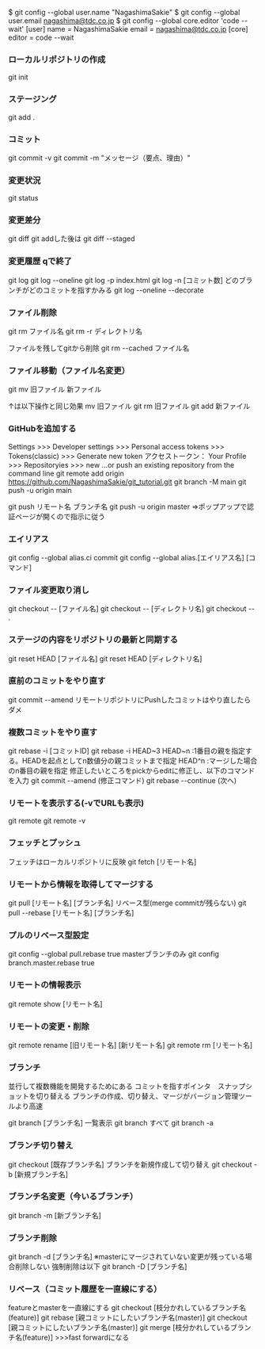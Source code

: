 $ git config --global user.name "NagashimaSakie"
$ git config --global user.email nagashima@tdc.co.jp
$ git config --global core.editor 'code --wait'
[user]
        name = NagashimaSakie
        email = nagashima@tdc.co.jp
[core]
        editor = code --wait


### ローカルリポジトリの作成
git init

### ステージング
git add .

### コミット
git commit -v
git commit -m "メッセージ（要点、理由）"

### 変更状況
git status

### 変更差分
git diff
git addした後は
git diff --staged

### 変更履歴 qで終了
git log
git log --oneline
git log -p index.html
git log -n [コミット数]
どのブランチがどのコミットを指すかみる
git log --oneline --decorate

### ファイル削除
git rm ファイル名
git rm -r ディレクトリ名

ファイルを残してgitから削除
git rm --cached ファイル名

### ファイル移動（ファイル名変更）
git mv 旧ファイル 新ファイル

↑は以下操作と同じ効果
mv 旧ファイル
git rm 旧ファイル
git add 新ファイル

### GitHubを追加する
Settings >>> Developer settings >>> Personal access tokens >>> Tokens(classic) >>> Generate new token
アクセストークン：
Your Profile >>> Repositoryies >>> new
…or push an existing repository from the command line
git remote add origin https://github.com/NagashimaSakie/git_tutorial.git
git branch -M main
git push -u origin main

git push リモート名 ブランチ名
git push -u origin master
⇒ポップアップで認証ページが開くので指示に従う

### エイリアス
git config --global alias.ci commit
git config --global alias.[エイリアス名] [コマンド]

### ファイル変更取り消し
git checkout -- [ファイル名]
git checkout -- [ディレクトリ名]
git checkout -- .

### ステージの内容をリポジトリの最新と同期する
git reset HEAD [ファイル名]
git reset HEAD [ディレクトリ名]

### 直前のコミットをやり直す
git commit --amend
リモートリポジトリにPushしたコミットはやり直したらダメ
### 複数コミットをやり直す
git rebase -i [コミットID]
git rebase -i HEAD~3
HEAD~n :1番目の親を指定する。HEADを起点としてn数値分の親コミットまで指定
HEAD^n :マージした場合のn番目の親を指定
修正したいところをpickからeditに修正し、以下のコマンドを入力
git commit --amend (修正コマンド)
git rebase --continue (次へ)



### リモートを表示する(-vでURLも表示)
git remote
git remote -v

### フェッチとプッシュ
フェッチはローカルリポジトリに反映
git fetch [リモート名]

### リモートから情報を取得してマージする
git pull [リモート名] [ブランチ名]
リベース型(merge commitが残らない)
git pull --rebase [リモート名] [ブランチ名]

### プルのリベース型設定
git config --global pull.rebase true
masterブランチのみ
git config branch.master.rebase true

### リモートの情報表示
git remote show [リモート名]

### リモートの変更・削除
git remote rename [旧リモート名] [新リモート名]
git remote rm [リモート名]

### ブランチ
並行して複数機能を開発するためにある
コミットを指すポインタ　スナップショットを切り替える
ブランチの作成、切り替え、マージがバージョン管理ツールより高速

git branch [ブランチ名]
一覧表示
git branch
すべて
git branch -a

### ブランチ切り替え
git checkout [既存ブランチ名]
ブランチを新規作成して切り替え
git checkout -b [新規ブランチ名]

### ブランチ名変更（今いるブランチ）
git branch -m [新ブランチ名]

### ブランチ削除
git branch -d [ブランチ名]
※masterにマージされていない変更が残っている場合削除しない
強制削除は以下
git branch -D [ブランチ名]

### リベース（コミット履歴を一直線にする）
featureとmasterを一直線にする
git checkout [枝分かれしているブランチ名(feature)]
git rebase [親コミットにしたいブランチ名(master)]
git checkout [親コミットにしたいブランチ名(master)]
git merge [枝分かれしているブランチ名(feature)] >>>fast forwardになる
